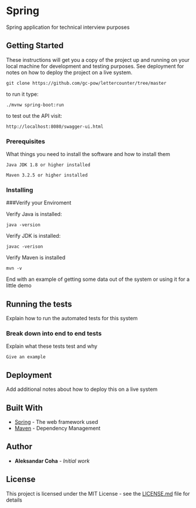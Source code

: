 # Spring

Spring application for technical interview purposes

## Getting Started

These instructions will get you a copy of the project up and running on your local machine for development and testing purposes. See deployment for notes on how to deploy the project on a live system.

```
git clone https://github.com/gc-pow/lettercounter/tree/master
```
to run it type:
```
./mvnw spring-boot:run
```
to test out the API visit:
```
http://localhost:8080/swagger-ui.html
```

### Prerequisites

What things you need to install the software and how to install them


```
Java JDK 1.8 or higher installed
```
```
Maven 3.2.5 or higher installed
```

### Installing

###Verify your Enviroment

Verify Java is installed: 
```
java -version
```
Verify JDK is installed:

```
javac -verison
```
Verify Maven is installed
```
mvn -v
```

End with an example of getting some data out of the system or using it for a little demo

## Running the tests

Explain how to run the automated tests for this system

### Break down into end to end tests

Explain what these tests test and why

```
Give an example
```

## Deployment

Add additional notes about how to deploy this on a live system

## Built With

* [Spring](https://spring.io/docs) - The web framework used
* [Maven](https://maven.apache.org/) - Dependency Management


## Author

* **Aleksandar Coha** - *Initial work*

## License

This project is licensed under the MIT License - see the [LICENSE.md](LICENSE.md) file for details
